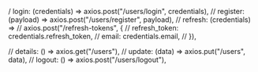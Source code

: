 / login: (credentials) => axios.post("/users/login", credentials),
  // register: (payload) => axios.post("/users/register", payload),
  // refresh: (credentials) =>
  //   axios.post("/refresh-tokens", {
  //     refresh_token: credentials.refresh_token,
  //     email: credentials.email,
  //   }),

  // details: () => axios.get("/users"),
  // update: (data) => axios.put("/users", data),
  // logout: () => axios.post("/users/logout"),